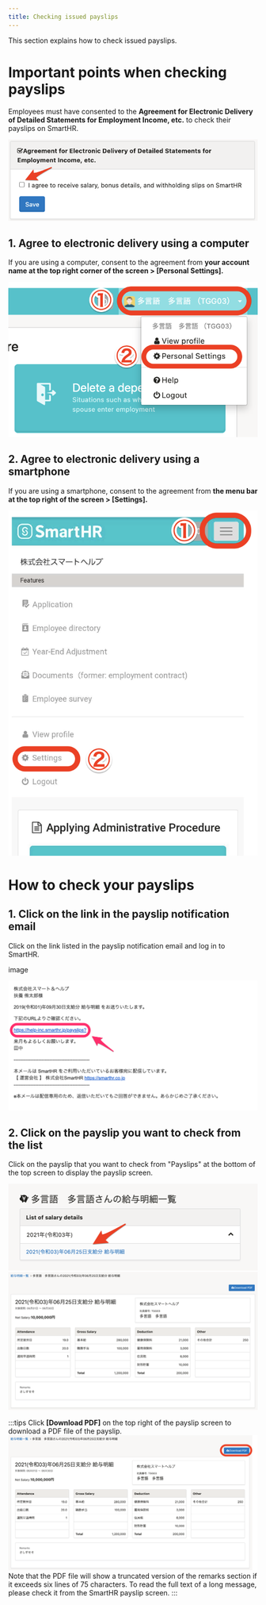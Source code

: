 ```yaml
---
title: Checking issued payslips
---
```

This section explains how to check issued payslips.

# Important points when checking payslips

Employees must have consented to the **Agreement for Electronic Delivery of Detailed Statements for Employment Income, etc.** to check their payslips on SmartHR.

![mceclip12.png](./mceclip12.png)

## 1\. Agree to electronic delivery using a computer

If you are using a computer, consent to the agreement from **your account name at the top right corner of the screen > \[Personal Settings\].**

![](./mceclip13.png)

## 2\. Agree to electronic delivery using a smartphone

If you are using a smartphone, consent to the agreement from **the menu bar at the top right of the screen > \[Settings\].**

![](./mceclip14.png)

# How to check your payslips

## 1\. Click on the link in the payslip notification email

Click on the link listed in the payslip notification email and log in to SmartHR.

image

![image1.png](./image1.png)

## 2\. Click on the payslip you want to check from the list

Click on the payslip that you want to check from "Payslips" at the bottom of the top screen to display the payslip screen.

![](./mceclip18.png)![](./mceclip20.png)

:::tips
Click **\[Download PDF\]** on the top right of the payslip screen to download a PDF file of the payslip.
![](./mceclip21.png)
Note that the PDF file will show a truncated version of the remarks section if it exceeds six lines of 75 characters.
To read the full text of a long message, please check it from the SmartHR payslip screen.
:::
